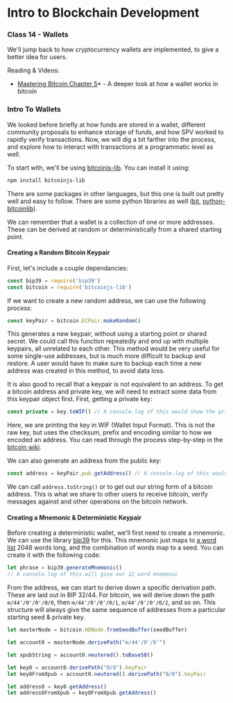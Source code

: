 # Intro to Blockchain Development

### Class 14 - Wallets 

We'll jump back to how cryptocurrency wallets are implemented, to give a better idea for users.

Reading & Videos:

- [Mastering Bitcoin Chapter 5](https://github.com/bitcoinbook/bitcoinbook/blob/develop/ch05.asciidoc)* - A deeper look at how a wallet works in bitcoin



### Intro To Wallets

We looked before briefly at how funds are stored in a wallet, different community proposals to enhance storage of funds, and how SPV worked to rapidly verify transactions. Now, we will dig a bit farther into the process, and explore how to interact with transactions at a programmatic level as well.

To start with, we'll be using [bitcoinjs-lib](https://github.com/bitcoinjs/bitcoinjs-lib). You can install it using:

```bash
npm install bitcoinjs-lib
```

There are some packages in other languages, but this one is built out pretty well and easy to follow. There are some python libraries as well ([bit](https://github.com/ofek/bit), [python-bitcoinlib](https://github.com/petertodd/python-bitcoinlib)).


We can remember that a wallet is a collection of one or more addresses. These can be derived at random or deterministically from a shared starting point. 

#### Creating a Random Bitcoin Keypair

First, let's include a couple dependancies:

```javascript
const bip39 = require('bip39')
const bitcoin = require('bitcoinjs-lib')
```

If we want to create a new random address, we can use the following process:

```javascript
const keyPair = bitcoin.ECPair.makeRandom()
```

This generates a new keypair, without using a starting point or shared secret. We could call this function repeatedly and end up with multiple keypairs, all unrelated to each other. This method would be very useful for some single-use addresses, but is much more difficult to backup and restore. A user would have to make sure to backup each time a new address was created in this method, to avoid data loss.

It is also good to recall that a keypair is not equivalent to an address. To get a bitcoin address and private key, we will need to extract some data from this keypair object first. First, getting a private key:

```javascript
const private = key.toWIF() // A console.log of this would show the private key
```

 Here, we are printing the key in WIF (Wallet Input Format). This is not the raw key, but uses the checksum, prefix and encoding similar to how we encoded an address. You can read through the process step-by-step in the [bitcoin wiki](https://en.bitcoin.it/wiki/Wallet_import_format).

We can also generate an address from the public key:

```javascript
const address = keyPair.pub.getAddress() // A console.log of this would show the address
```

We can call `address.toString()` or to get out our string form of a bitcoin address. This is what we share to other users to receive bitcoin, verify messages against and other operations on the bitcoin network.

#### Creating a Mnemonic & Deterministic Keypair

Before creating a deterministic wallet, we'll first need to create a mnemonic. We can use the library [bip39](https://github.com/bitcoinjs/bip39) for this. This mnemonic just maps to [a word list](https://github.com/bitcoin/bips/blob/master/bip-0039/english.txt) 2048 words long, and the combination of words map to a seed. You can create it with the following code:

```javascript
let phrase = bip39.generateMnemonic()
// A console.log of this will give our 12 word mnemonic
```

From the address, we can start to derive down a specific derivation path. These are laid out in BIP 32/44. For bitcoin, we will derive down the path `m/44'/0'/0'/0/0`, then  `m/44'/0'/0'/0/1`,  `m/44'/0'/0'/0/2`, and so on. This structure will always give the same sequence of addresses from a particular starting seed & private key.

```javascript
let masterNode = bitcoin.HDNode.fromSeedBuffer(seedBuffer)

let account0 = masterNode.derivePath("m/44'/0'/0'")

let xpubString = account0.neutered().toBase58()

let key0 = account0.derivePath("0/0").keyPair
let key0FromXpub = account0.neutered().derivePath("0/0").keyPair

let address0 = key0.getAddress()
let address0FromXpub = key0FromXpub.getAddress()
```

